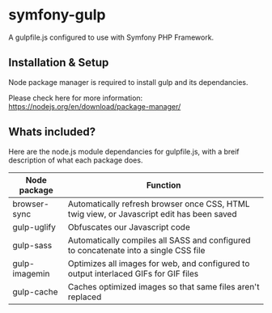 # symfony-gulp
A gulpfile.js configured to use with Symfony PHP Framework.

## Installation & Setup ##

Node package manager is required to install gulp and its dependancies. 

Please check here for more information:
https://nodejs.org/en/download/package-manager/

## Whats included? ##

Here are the node.js module dependancies for gulpfile.js, with a breif description of what each package does.

Node package      | Function
------------------|-------------------------------------------------------------------------------------------
browser-sync      | Automatically refresh browser once CSS, HTML twig view, or Javascript edit has been saved
gulp-uglify       | Obfuscates our Javascript code
gulp-sass         | Automatically compiles all SASS and configured to concatenate into a single CSS file
gulp-imagemin     | Optimizes all images for web, and configured to output interlaced GIFs for GIF files
gulp-cache        | Caches optimized images so that same files aren't replaced

